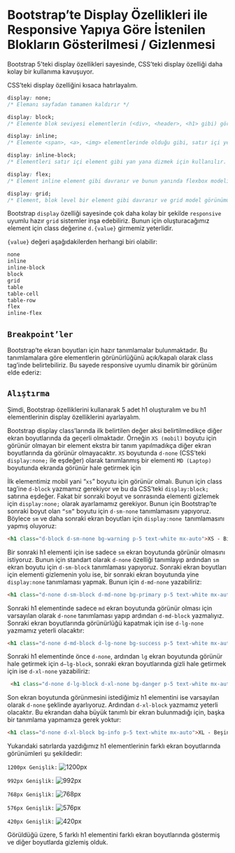 # **Bootstrap’te Display Özellikleri ile Responsive Yapıya Göre İstenilen Blokların Gösterilmesi / Gizlenmesi**

Bootstrap 5’teki display özellikleri sayesinde, CSS’teki display özelliği daha kolay bir kullanıma kavuşuyor.

CSS’teki display özelliğini kısaca hatırlayalım.
```css
display: none;
/* Elemanı sayfadan tamamen kaldırır */

display: block;
/* Elemente blok seviyesi elementlerin (<div>, <header>, <h1> gibi) görünüm özelliğini kazandırır.  */

display: inline;
/* Elemente <span>, <a>, <img> elementlerinde olduğu gibi, satır içi yerleşim özelliği kazandırır. Element satırı tamamen kaplamaz, içeriği kadar yer kaplar.  */

display: inline-block;
/* Elementleri satır içi element gibi yan yana dizmek için kullanılır. */

display: flex;
/* Element inline element gibi davranır ve bunun yanında flexbox modeline uygun görünüme sahip olur. */

display: grid;
/* Element, blok level bir element gibi davranır ve grid model görünümüne uygun davranır. */
```
Bootstrap `display` özelliği sayesinde çok daha kolay bir şekilde `responsive` uyumlu hazır `grid` sistemler inşa edebiliriz. Bunun için oluşturacağımız element için class değerine `d.{value}` girmemiz yeterlidir.

`{value}` değeri aşağıdakilerden herhangi biri olabilir:
```css
none
inline
inline-block
block
grid
table
table-cell
table-row
flex
inline-flex
```
## **`Breakpoint’ler`**
Bootstrap’te ekran boyutları için hazır tanımlamalar bulunmaktadır. Bu tanımlamalara göre elementlerin görünürlüğünü açık/kapalı olarak class tag’inde belirtebiliriz. Bu sayede responsive uyumlu dinamik bir görünüm elde ederiz:

## **`Alıştırma`**
Şimdi, Bootstrap özelliklerini kullanarak 5 adet h1 oluşturalım ve bu h1 elementlerinin display özelliklerini ayarlayalım.

Bootstrap display class’larında ilk belirtilen değer aksi belirtilmedikçe diğer ekran boyutlarında da geçerli olmaktadır. Örneğin `XS (mobil)` boyutu için görünür olmayan bir element ekstra bir tanım yapılmadıkça diğer ekran boyutlarında da görünür olmayacaktır. `XS` boyutunda `d-none` (CSS’teki `display:none;` ile eşdeğer) olarak tanımlanmış bir elementi `MD (Laptop)` boyutunda ekranda görünür hale getirmek için

İlk elementimiz mobil yani “`xs`” boyutu için görünür olmalı. Bunun için class tag’ine `d-block` yazmamız gerekiyor ve bu da CSS’teki `display:block;` satırına eşdeğer. Fakat bir sonraki boyut ve sonrasında elementi gizlemek için `display:none;` olarak ayarlamamız gerekiyor. Bunun için Bootstrap’te sonraki boyut olan `“sm”` boyutu için `d-sm-none` tanımlamasını yapıyoruz. Böylece `sm` ve daha sonraki ekran boyutları için `display:none `tanımlamasını yapmış oluyoruz:
```html
<h1 class="d-block d-sm-none bg-warning p-5 text-white mx-auto">XS - Birinci Element - Mobil Görünüm</h1>
```
Bir sonraki h1 elementi için ise sadece `sm` ekran boyutunda görünür olmasını istiyoruz. Bunun için standart olarak `d-none` özelliği tanımlayıp ardından `sm` ekran boyutu için `d-sm-block` tanımlaması yapıyoruz. Sonraki ekran boyutları için elementi gizlemenin yolu ise, bir sonraki ekran boyutunda yine `display:none` tanımlaması yapmak. Bunun için `d-md-none` yazabiliriz:
```html
<h1 class="d-none d-sm-block d-md-none bg-primary p-5 text-white mx-auto">SM - İkinci Element - Tablet Görünüm</h1>
```
Sonraki h1 elementinde sadece `md` ekran boyutunda görünür olması için varsayılan olarak `d-none` tanımlaması yapıp ardından `d-md-block` yazmalıyız. Sonraki ekran boyutlarında görünürlüğü kapatmak için ise `d-lg-none` yazmamız yeterli olacaktır:
```html
<h1 class="d-none d-md-block d-lg-none bg-success p-5 text-white mx-auto">MD - Üçüncü Element - Laptop Görünüm</h1>
```
Sonraki h1 elementinde önce `d-none`, ardından `lg` ekran boyutunda görünür hale getirmek için `d—lg-block`, sonraki ekran boyutlarında gizli hale getirmek için ise `d-xl-none` yazabiliriz:
```html
 <h1 class="d-none d-lg-block d-xl-none bg-danger p-5 text-white mx-auto">LG - Dördüncü Element - Normal Ekran Görünüm</h1>
```
Son ekran boyutunda görünmesini istediğimiz h1 elementini ise varsayılan olarak `d-none` şeklinde ayarlıyoruz. Ardından `d-xl-block` yazmamız yeterli olacaktır. Bu ekrandan daha büyük tanımlı bir ekran bulunmadığı için, başka bir tanımlama yapmamıza gerek yoktur:
```html
<h1 class="d-none d-xl-block bg-info p-5 text-white mx-auto">XL - Beşinci Element - Büyük Ekran Görünüm</h1>
```
Yukarıdaki satırlarda yazdığımız h1 elementlerinin farklı ekran boyutlarında görünümleri şu şekildedir:



`1200px Genişlik:`
![1200px](https://raw.githubusercontent.com/Kodluyoruz/taskforce/main/bootstrap/display-ozellikleri-ile-responsive-yapiya-gore-i%CC%87stenilen-bloklarin-gosterilmesi-gizlenmesi/figures/1200.png)


`992px Genişlik:`
![992px](https://raw.githubusercontent.com/Kodluyoruz/taskforce/main/bootstrap/display-ozellikleri-ile-responsive-yapiya-gore-i%CC%87stenilen-bloklarin-gosterilmesi-gizlenmesi/figures/992.png)

`768px Genişlik:`
![768px](https://raw.githubusercontent.com/Kodluyoruz/taskforce/main/bootstrap/display-ozellikleri-ile-responsive-yapiya-gore-i%CC%87stenilen-bloklarin-gosterilmesi-gizlenmesi/figures/768.png)

`576px Genişlik:`
![576px](https://raw.githubusercontent.com/Kodluyoruz/taskforce/main/bootstrap/display-ozellikleri-ile-responsive-yapiya-gore-i%CC%87stenilen-bloklarin-gosterilmesi-gizlenmesi/figures/576.png)

`420px Genişlik:`
![420px](https://raw.githubusercontent.com/Kodluyoruz/taskforce/main/bootstrap/display-ozellikleri-ile-responsive-yapiya-gore-i%CC%87stenilen-bloklarin-gosterilmesi-gizlenmesi/figures/420.png)


Görüldüğü üzere, 5 farklı h1 elementini farklı ekran boyutlarında göstermiş ve diğer boyutlarda gizlemiş olduk.

